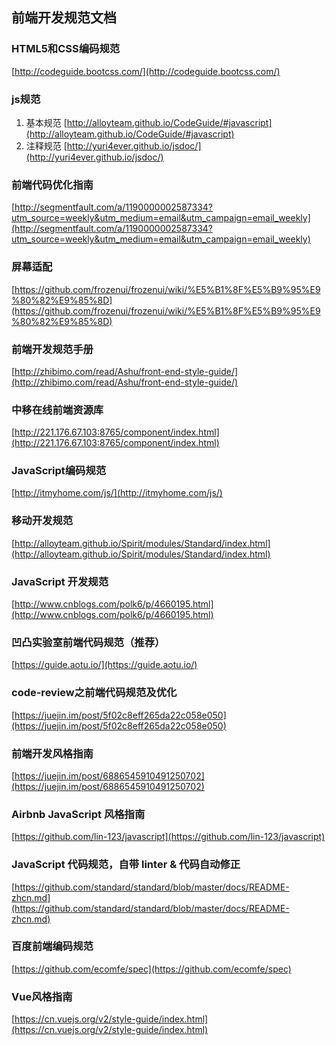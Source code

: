 ## 前端开发规范文档
### HTML5和CSS编码规范
[http://codeguide.bootcss.com/](http://codeguide.bootcss.com/)

### js规范
1. 基本规范
  [http://alloyteam.github.io/CodeGuide/#javascript](http://alloyteam.github.io/CodeGuide/#javascript)
2. 注释规范
  [http://yuri4ever.github.io/jsdoc/](http://yuri4ever.github.io/jsdoc/)

### 前端代码优化指南
[http://segmentfault.com/a/1190000002587334?utm_source=weekly&utm_medium=email&utm_campaign=email_weekly](http://segmentfault.com/a/1190000002587334?utm_source=weekly&utm_medium=email&utm_campaign=email_weekly)

### 屏幕适配
[https://github.com/frozenui/frozenui/wiki/%E5%B1%8F%E5%B9%95%E9%80%82%E9%85%8D](https://github.com/frozenui/frozenui/wiki/%E5%B1%8F%E5%B9%95%E9%80%82%E9%85%8D)

### 前端开发规范手册
[http://zhibimo.com/read/Ashu/front-end-style-guide/](http://zhibimo.com/read/Ashu/front-end-style-guide/)

### 中移在线前端资源库
[http://221.176.67.103:8765/component/index.html](http://221.176.67.103:8765/component/index.html)

### JavaScript编码规范
[http://itmyhome.com/js/](http://itmyhome.com/js/)

### 移动开发规范
[http://alloyteam.github.io/Spirit/modules/Standard/index.html](http://alloyteam.github.io/Spirit/modules/Standard/index.html)

### JavaScript 开发规范
[http://www.cnblogs.com/polk6/p/4660195.html](http://www.cnblogs.com/polk6/p/4660195.html)

### 凹凸实验室前端代码规范（推荐）
[https://guide.aotu.io/](https://guide.aotu.io/)

### code-review之前端代码规范及优化
[https://juejin.im/post/5f02c8eff265da22c058e050](https://juejin.im/post/5f02c8eff265da22c058e050)

### 前端开发风格指南
[https://juejin.im/post/6886545910491250702](https://juejin.im/post/6886545910491250702)

### Airbnb JavaScript 风格指南
[https://github.com/lin-123/javascript](https://github.com/lin-123/javascript)

### JavaScript 代码规范，自带 linter & 代码自动修正
[https://github.com/standard/standard/blob/master/docs/README-zhcn.md](https://github.com/standard/standard/blob/master/docs/README-zhcn.md)

### 百度前端编码规范
[https://github.com/ecomfe/spec](https://github.com/ecomfe/spec)

### Vue风格指南
[https://cn.vuejs.org/v2/style-guide/index.html](https://cn.vuejs.org/v2/style-guide/index.html)
